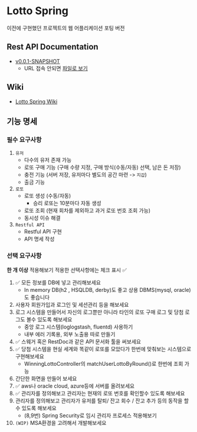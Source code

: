 # Lotto Spring

이전에 구현했던 프로젝트의 웹 어플리케이션 포팅 버전

## Rest API Documentation

- [v0.0.1-SNAPSHOT](http://www.lotto-spring.kro.kr:8080/docs/index.html)
  - URL 접속 안되면 [파일로 보기](https://github.com/BI-kotlin-in-action-2ND/HyeonminShin-LottoSpring/tree/main/src/main/resources/static/docs/index.html)

## Wiki

- [Lotto Spring Wiki](https://github.com/BI-kotlin-in-action-2ND/HyeonminShin-LottoSpring/wiki)

## 기능 명세

### 필수 요구사항

1. `유저`
   - 다수의 유저 존재 가능
   - 로또 구매 기능 (구매 수량 지정, 구매 방식(수동/자동) 선택, 남은 돈 저장)
   - 충전 기능 (서버 저장, 유저마다 별도의 공간 마련 -> `지갑`)
   - 출금 기능
2. `로또`
   - 로또 생성 (수동/자동)
     - 승리 로또는 10분마다 자동 생성
   - 로또 조회 (현재 회차를 제외하고 과거 로또 번호 조회 가능)
   - 동시성 이슈 해결
3. `Restful API`
   - Restful API 구현
   - API 명세 작성

### 선택 요구사항

**한 개 이상** 적용해보기
적용한 선택사항에는 체크 표시 ✅

1. ✅ 모든 정보를 DB에 넣고 관리해보세요
   - In memory DB(h2 , HSQLDB, derby)도 좋고 상용 DBMS(mysql, oracle)도 좋습니다
2. 사용자 회원가입과 로그인 및 세션관리 등을 해보세요
3. 로그 시스템을 만들어서 자신의 로그뿐만 아니라 타인의 로또 구매 로그 및 당첨 로그도 볼수 있도록 해보세요
   - 중앙 로그 시스템(loglogstash, fluentd) 사용하기
   - 내부 에러 기록용, 외부 노출용 따로 만들기
4. ✅ 스웨거 혹은 RestDoc과 같은 API 문서화 툴을 써보세요
5. ✅ 당첨 시스템을 현실 세계와 똑같이 로또를 모았다가 한번에 맞춰보는 시스템으로 구현해보세요
   - WinningLottoController의 matchUserLottoByRound()로 한번에 조회 가능
6. 간단한 화면을 만들어 보세요
7. ✅ aws나 oracle cloud, azure등에 서버를 올려보세요
8. ✅ 관리자를 정의해보고 관리자는 현재의 로또 번호를 확인할수 있도록 해보세요
9. 관리자를 정의해보고 관리자가 유저를 탈퇴/ 잔고 회수 / 잔고 추가 등의 동작을 할 수 있도록 해보세요
   - (8,9번) Spring Security로 임시 관리자 프로세스 적용해보기
10. `(WIP)` MSA환경을 고려해서 개발해보세요
